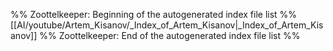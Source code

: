 %% Zoottelkeeper: Beginning of the autogenerated index file list  %%
 [[AI/youtube/Artem_Kisanov/_Index_of_Artem_Kisanov|_Index_of_Artem_Kisanov]]
%% Zoottelkeeper: End of the autogenerated index file list  %%
